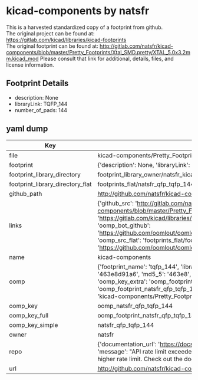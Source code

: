# kicad-components by natsfr  
This is a harvested standardized copy of a footprint from github.  
The original project can be found at:  
https://gitlab.com/kicad/libraries/kicad-footprints  
The original footprint can be found at:
http://gitlab.com/natsfr/kicad-components/blob/master/Pretty_Footprints/Xtal_SMD.pretty/XTAL_5.0x3.2mm.kicad_mod
Please consult that link for additional, details, files, and license information.  
## Footprint Details
* description: None  
* libraryLink: TQFP_144  
* number_of_pads: 144  
## yaml dump  
| Key | Value |  
| --- | --- |  
| file | kicad-components/Pretty_Footprints/QFP.pretty/TQFP_144.kicad_mod |  
| footprint | {'description': None, 'libraryLink': 'TQFP_144', 'number_of_pads': 144} |  
| footprint_library_directory | footprint_library_owner/natsfr_kicad-components |  
| footprint_library_directory_flat | footprints_flat/natsfr_qfp_tqfp_144/working |  
| github_path | http://github.com/natsfr/kicad-components/blob/master/Pretty_Footprints/QFP.pretty/TQFP_144.kicad_mod |  
| links | {'github_src': 'http://gitlab.com/natsfr/kicad-components/blob/master/Pretty_Footprints/Xtal_SMD.pretty/XTAL_5.0x3.2mm.kicad_mod', 'github_src_repo': 'https://gitlab.com/kicad/libraries/kicad-footprints', 'oomp_bot': 'footprints/natsfr_qfp_tqfp_144/working', 'oomp_bot_github': 'https://github.com/oomlout/oomlout_oomp_footprint_bot/tree/main/footprints/natsfr_qfp_tqfp_144/working', 'oomp_src_flat': 'footprints_flat/footprints_flat/natsfr_qfp_tqfp_144/working', 'oomp_src_flat_github': 'https://github.com/oomlout/oomlout_oomp_footprint_src/tree/main/footprints_flat/natsfr_qfp_tqfp_144/working'} |  
| name | kicad-components |  
| oomp | {'footprint_name': 'tqfp_144', 'library_name': 'qfp', 'md5': '463e8d91a6c9f449f79bd7aac5dc1757', 'md5_10': '463e8d91a6', 'md5_5': '463e8', 'md5_6': '463e8d', 'oomp_key': 'oomp_natsfr_qfp_tqfp_144', 'oomp_key_extra': 'oomp_footprint_natsfr_qfp_tqfp_144', 'oomp_key_full': 'oomp_footprint_natsfr_qfp_tqfp_144_463e8d', 'oomp_key_simple': 'natsfr_qfp_tqfp_144', 'original_filename': 'kicad-components/Pretty_Footprints/QFP.pretty/TQFP_144.kicad_mod', 'owner_name': 'natsfr'} |  
| oomp_key | oomp_natsfr_qfp_tqfp_144 |  
| oomp_key_full | oomp_footprint_natsfr_qfp_tqfp_144 |  
| oomp_key_simple | natsfr_qfp_tqfp_144 |  
| owner | natsfr |  
| repo | {'documentation_url': 'https://docs.github.com/rest/overview/resources-in-the-rest-api#rate-limiting', 'message': "API rate limit exceeded for 84.66.173.59. (But here's the good news: Authenticated requests get a higher rate limit. Check out the documentation for more details.)"} |  
| url | http://github.com/natsfr/kicad-components |  

